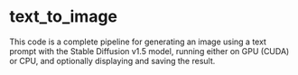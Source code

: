 # text_to_image
This code is a complete pipeline for generating an image using a text prompt with the Stable Diffusion v1.5 model, running either on GPU (CUDA) or CPU, and optionally displaying and saving the result.
